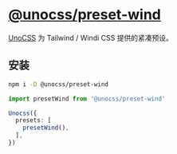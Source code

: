 # [@unocss/preset-wind](https://github.com/unocss/unocss/tree/main/packages/preset-wind)

[UnoCSS](https://github.com/unocss/unocss) 为 Tailwind / Windi CSS 提供的紧凑预设。

## 安装

```bash
npm i -D @unocss/preset-wind
```

```ts
import presetWind from '@unocss/preset-wind'

Unocss({
  presets: [
    presetWind(),
  ],
})
```

